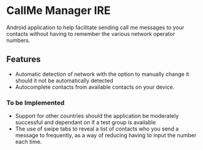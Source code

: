 # CallMe Manager IRE #

Android application to help facilitate sending call me messages to your contacts without having to remember the various network operator numbers. 

## Features ##

* Automatic detection of network with the option to manually change it should it not be automatically detected
* Autocomplete contacts from available contacts on your device. 

### To be Implemented ###

* Support for other countries should the application be moderately successful and dependant on if a test group is available
* The use of swipe tabs to reveal a list of contacts who you send a message to frequently, as a way of reducing having to input the number each time. 
